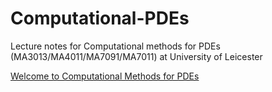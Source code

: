 # Computational-PDEs
Lecture notes for Computational methods for PDEs (MA3013/MA4011/MA7091/MA7011) at University of Leicester

 [Welcome to Computational Methods for PDEs](https://nbviewer.org/github/MarcoFasondini/Computational-PDEs/blob/main/LectureNotes/Welcome_Computational_PDEs.ipynb)